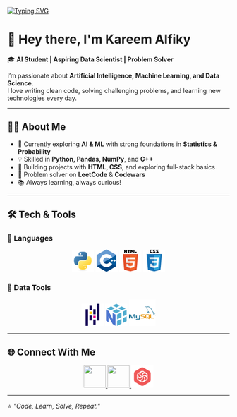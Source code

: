 [![Typing SVG](https://readme-typing-svg.herokuapp.com?font=Fira+Code&size=28&duration=3000&pause=1000&color=36BCF7&center=true&vCenter=true&width=800&lines=Hey+there!+I'm+Kareem+Alfiky;AI+Student+%7C+Problem+Solver+%7C+Developer;Passionate+about+AI+%26+Machine+Learning;Always+Learning+%7C+Always+Building)](https://git.io/typing-svg)

# 👋 Hey there, I'm Kareem Alfiky  

🎓 **AI Student | Aspiring Data Scientist | Problem Solver**  

I’m passionate about **Artificial Intelligence, Machine Learning, and Data Science**.  
I love writing clean code, solving challenging problems, and learning new technologies every day.  

---

## 🧑‍💻 About Me  
- 🔭 Currently exploring **AI & ML** with strong foundations in **Statistics & Probability**  
- 💡 Skilled in **Python, Pandas, NumPy**, and **C++**  
- 🌱 Building projects with **HTML, CSS**, and exploring full-stack basics  
- 🧩 Problem solver on **LeetCode** & **Codewars**  
- 📚 Always learning, always curious!  

---

## 🛠️ Tech & Tools  

### 🔹 Languages  
<p align="center">
  <img src="https://raw.githubusercontent.com/devicons/devicon/master/icons/python/python-original.svg" width="50" height="50" />
  <img src="https://raw.githubusercontent.com/devicons/devicon/master/icons/cplusplus/cplusplus-original.svg" width="50" height="50" />
  <img src="https://raw.githubusercontent.com/devicons/devicon/master/icons/html5/html5-original-wordmark.svg" width="50" height="50" />
  <img src="https://raw.githubusercontent.com/devicons/devicon/master/icons/css3/css3-original-wordmark.svg" width="50" height="50" />
</p>

### 🔹 Data Tools  
<p align="center">
  <img src="https://github.com/devicons/devicon/blob/master/icons/pandas/pandas-original.svg" width="50" height="50" />
  <img src="https://github.com/devicons/devicon/blob/master/icons/numpy/numpy-original.svg" width="50" height="50" />
  <img src="https://raw.githubusercontent.com/devicons/devicon/master/icons/mysql/mysql-original-wordmark.svg" width="60" height="60" />
</p>  

---

## 🌐 Connect With Me  

<p align="center">
  <a href="https://www.linkedin.com/in/kareem-ashraf-elfiky/" target="_blank">
    <img src="https://cdn-icons-png.flaticon.com/512/174/174857.png" width="50" height="50" />
  </a>
  <a href="https://leetcode.com/u/wine-ice/" target="_blank">
    <img src="https://leetcode.com/static/images/LeetCode_logo.png" width="50" height="50" />
  </a>
  <a href="https://www.codewars.com/users/wine-code" target="_blank">
    <img src="https://raw.githubusercontent.com/k-elfiky/k-elfiky/main/download.png" width="50" height="50" />
  </a>
</p>  

---



⭐️ *"Code, Learn, Solve, Repeat."*  

